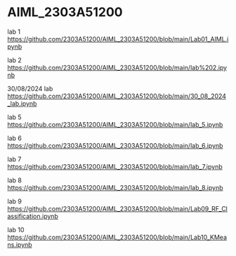 # AIML_2303A51200

lab 1 https://github.com/2303A51200/AIML_2303A51200/blob/main/Lab01_AIML.ipynb

lab 2 https://github.com/2303A51200/AIML_2303A51200/blob/main/lab%202.ipynb

30/08/2024 lab https://github.com/2303A51200/AIML_2303A51200/blob/main/30_08_2024_lab.ipynb

lab 5 https://github.com/2303A51200/AIML_2303A51200/blob/main/lab_5.ipynb

lab 6 https://github.com/2303A51200/AIML_2303A51200/blob/main/lab_6.ipynb

lab 7 https://github.com/2303A51200/AIML_2303A51200/blob/main/lab_7.ipynb

lab 8 https://github.com/2303A51200/AIML_2303A51200/blob/main/lab_8.ipynb

lab 9 https://github.com/2303A51200/AIML_2303A51200/blob/main/Lab09_RF_Classification.ipynb

lab 10 https://github.com/2303A51200/AIML_2303A51200/blob/main/Lab10_KMeans.ipynb
